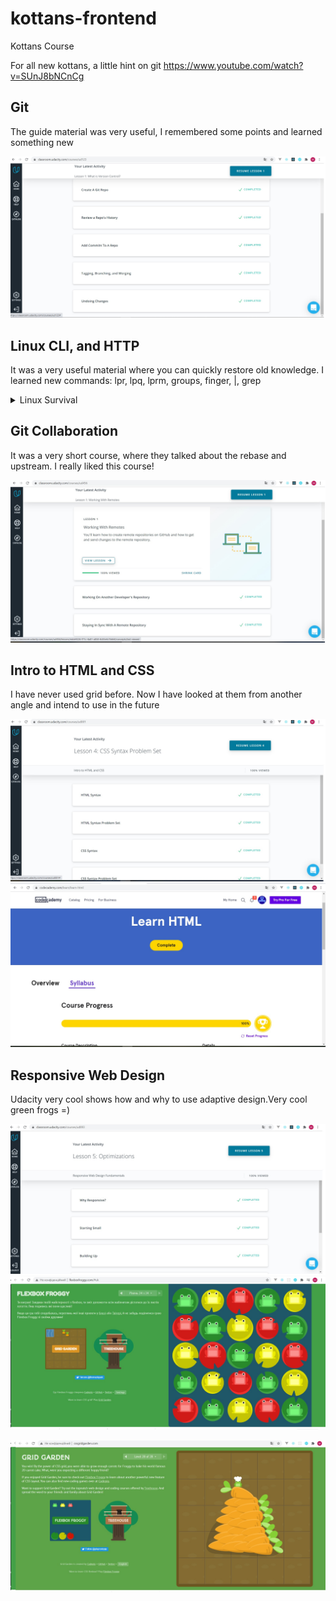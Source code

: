 # kottans-frontend
Kottans Course

For all new kottans, a little hint on git https://www.youtube.com/watch?v=SUnJ8bNCnCg


## Git 

The guide material was very useful, I remembered some points and learned something new

![Udacity](/task_linux_cli/Udacity.jpg)

## Linux CLI, and HTTP

It was a very useful material where you can quickly restore old knowledge.
I learned new commands:
lpr, lpq, lprm, groups, finger, |, grep

<details>
	<summary>
  		Linux Survival
 	</summary>

![linux_survival](/task_linux_cli/Congratulations!.jpg)
![linux_survival](/task_linux_cli/Quiz1.jpg)
![linux_survival](/task_linux_cli/Quiz2.jpg)
![linux_survival](/task_linux_cli/Quiz3.jpg)
![linux_survival](/task_linux_cli/Quiz4.jpg)

</details>

## Git Collaboration

It was a very short course, where they talked about the rebase and upstream.
I really liked this course!

![Collaboration](/task_git_collaboration/Collaboration.jpg)

## Intro to HTML and CSS

I have never used grid before. Now I have looked at them from another angle and intend to use in the future

![HTML and CSS](/task_html_css_intro/HTML_CSS.jpg)
![codeCademy](/task_html_css_intro/codeCademy.jpg)

## Responsive Web Design

Udacity very cool shows how and why to use adaptive design.Very cool green frogs =)

![Udacity Responsive Web Design](/task_responsive_web_design/Responsive.jpg)
![Flexbox Froggy](/task_responsive_web_design/Flexbox_Froggy.jpg)

![GRID GARDEN](/task_responsive_web_design/GRID_GARDEN.jpg)



